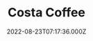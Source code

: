 ---
date: 2022-08-23T07:17:36.000Z
title: Costa Coffee
latitude: 52.03857870104306
longitude: 0.730118486106803
url: https://www.costa.co.uk
category: checkin
---